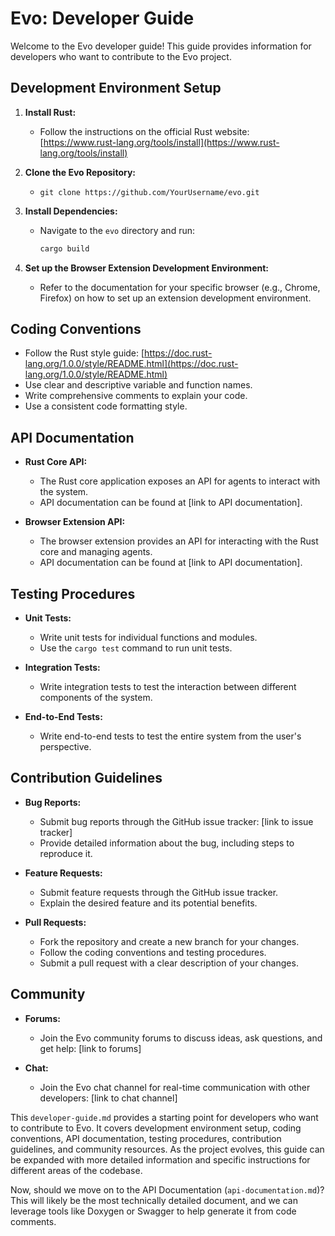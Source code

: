 # Evo: Developer Guide

Welcome to the Evo developer guide! This guide provides information for developers who want to contribute to the Evo project.

## Development Environment Setup

1. **Install Rust:**
   - Follow the instructions on the official Rust website: [https://www.rust-lang.org/tools/install](https://www.rust-lang.org/tools/install)

2. **Clone the Evo Repository:**
   - `git clone https://github.com/YourUsername/evo.git`

3. **Install Dependencies:**
   - Navigate to the `evo` directory and run:
     ```bash
     cargo build
     ```

4. **Set up the Browser Extension Development Environment:**
   - Refer to the documentation for your specific browser (e.g., Chrome, Firefox) on how to set up an extension development environment.

## Coding Conventions

* Follow the Rust style guide: [https://doc.rust-lang.org/1.0.0/style/README.html](https://doc.rust-lang.org/1.0.0/style/README.html)
* Use clear and descriptive variable and function names.
* Write comprehensive comments to explain your code.
* Use a consistent code formatting style.

## API Documentation

* **Rust Core API:**
   - The Rust core application exposes an API for agents to interact with the system.
   - API documentation can be found at [link to API documentation].

* **Browser Extension API:**
   - The browser extension provides an API for interacting with the Rust core and managing agents.
   - API documentation can be found at [link to API documentation].

## Testing Procedures

* **Unit Tests:**
   - Write unit tests for individual functions and modules.
   - Use the `cargo test` command to run unit tests.

* **Integration Tests:**
   - Write integration tests to test the interaction between different components of the system.

* **End-to-End Tests:**
   - Write end-to-end tests to test the entire system from the user's perspective.

## Contribution Guidelines

* **Bug Reports:**
   - Submit bug reports through the GitHub issue tracker: [link to issue tracker]
   - Provide detailed information about the bug, including steps to reproduce it.

* **Feature Requests:**
   - Submit feature requests through the GitHub issue tracker.
   - Explain the desired feature and its potential benefits.

* **Pull Requests:**
   - Fork the repository and create a new branch for your changes.
   - Follow the coding conventions and testing procedures.
   - Submit a pull request with a clear description of your changes.

## Community

* **Forums:**
   - Join the Evo community forums to discuss ideas, ask questions, and get help: [link to forums]

* **Chat:**
   - Join the Evo chat channel for real-time communication with other developers: [link to chat channel]

This `developer-guide.md` provides a starting point for developers who want to contribute to Evo. It covers development environment setup, coding conventions, API documentation, testing procedures, contribution guidelines, and community resources. As the project evolves, this guide can be expanded with more detailed information and specific instructions for different areas of the codebase.

Now, should we move on to the API Documentation (`api-documentation.md`)? This will likely be the most technically detailed document, and we can leverage tools like Doxygen or Swagger to help generate it from code comments.

